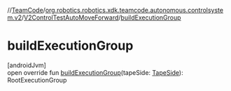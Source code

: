 //[TeamCode](../../../index.md)/[org.robotics.robotics.xdk.teamcode.autonomous.controlsystem.v2](../index.md)/[V2ControlTestAutoMoveForward](index.md)/[buildExecutionGroup](build-execution-group.md)

# buildExecutionGroup

[androidJvm]\
open override fun [buildExecutionGroup](build-execution-group.md)(tapeSide: [TapeSide](../../org.robotics.robotics.xdk.teamcode.autonomous.detection/-tape-side/index.md)): RootExecutionGroup
